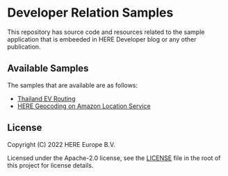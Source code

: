 # Developer Relation Samples

This repository has source code and resources related to the sample application that is embeeded in HERE Developer blog or any other publication.

## Available Samples

The samples that are available are as follows:

- [Thailand EV Routing](https://github.com/heremaps/devrel-samples/tree/main/ev-routing-via-waypoints-thailand) 
- [HERE Geocoding on Amazon Location Service](https://www.youtube.com/playlist?list=PLTlZUhyLwZTcr5kukSrWjkwtM0WDOUsA5)

## License

Copyright (C) 2022 HERE Europe B.V.

Licensed under the Apache-2.0 license, see the [LICENSE](./LICENSE) file in the root of this project for license details.



